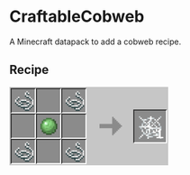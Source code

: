 # CraftableCobweb

A Minecraft datapack to add a cobweb recipe.

## Recipe

![cobweb](img/cobweb.png)